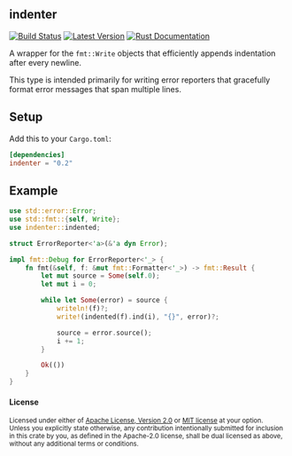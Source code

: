 ## indenter

[![Build Status][actions-badge]][actions-url]
[![Latest Version][version-badge]][version-url]
[![Rust Documentation][docs-badge]][docs-url]

[actions-badge]: https://github.com/yaahc/indenter/workflows/Continuous%20integration/badge.svg
[actions-url]: https://github.com/yaahc/indenter/actions?query=workflow%3A%22Continuous+integration%22
[version-badge]: https://img.shields.io/crates/v/indenter.svg
[version-url]: https://crates.io/crates/indenter
[docs-badge]: https://img.shields.io/badge/docs-latest-blue.svg
[docs-url]: https://docs.rs/indenter

A wrapper for the `fmt::Write` objects that efficiently appends indentation
after every newline.

This type is intended primarily for writing error reporters that gracefully
format error messages that span multiple lines.

## Setup

Add this to your `Cargo.toml`:

```toml
[dependencies]
indenter = "0.2"
```

## Example

```rust
use std::error::Error;
use std::fmt::{self, Write};
use indenter::indented;

struct ErrorReporter<'a>(&'a dyn Error);

impl fmt::Debug for ErrorReporter<'_> {
    fn fmt(&self, f: &mut fmt::Formatter<'_>) -> fmt::Result {
        let mut source = Some(self.0);
        let mut i = 0;

        while let Some(error) = source {
            writeln!(f)?;
            write!(indented(f).ind(i), "{}", error)?;

            source = error.source();
            i += 1;
        }

        Ok(())
    }
}
```

#### License

<sup>
Licensed under either of <a href="LICENSE-APACHE">Apache License, Version
2.0</a> or <a href="LICENSE-MIT">MIT license</a> at your option.
</sup>

<br>

<sub>
Unless you explicitly state otherwise, any contribution intentionally submitted
for inclusion in this crate by you, as defined in the Apache-2.0 license, shall
be dual licensed as above, without any additional terms or conditions.
</sub>
